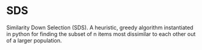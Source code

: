 # SDS
Similarity Down Selection (SDS). A heuristic, greedy algorithm instantiated in python for finding the subset of n items most dissimilar to each other out of a larger population.
